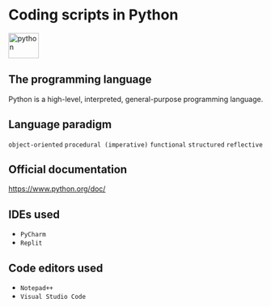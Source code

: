 # Coding scripts in Python

<img src="https://cdn.jsdelivr.net/gh/devicons/devicon/icons/python/python-original.svg" alt="python" width="60" height="50"/> 
 
## The programming language
Python is a high-level, interpreted, general-purpose programming language.

## Language paradigm
`object-oriented` `procedural (imperative)` `functional` `structured` `reflective`

## Official documentation
https://www.python.org/doc/

## IDEs used 
- `PyCharm`
- `Replit`

## Code editors used 
- `Notepad++`
- `Visual Studio Code`


